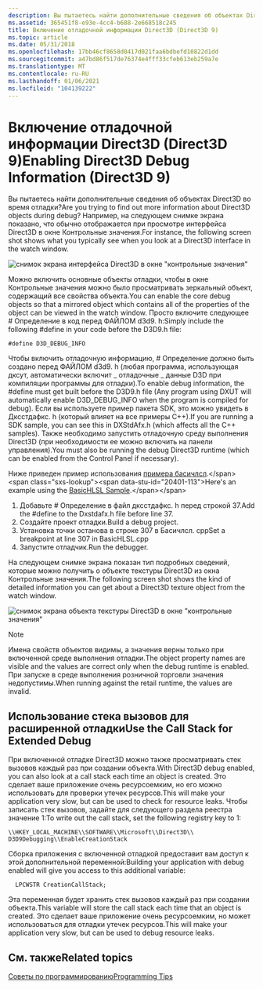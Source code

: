 ```yaml
---
description: Вы пытаетесь найти дополнительные сведения об объектах Direct3D во время отладки? Например, на следующем снимке экрана показано, что обычно отображается при просмотре интерфейса Direct3D в окне Контрольные значения.
ms.assetid: 365451f8-e93e-4cc4-b688-2e668518c245
title: Включение отладочной информации Direct3D (Direct3D 9)
ms.topic: article
ms.date: 05/31/2018
ms.openlocfilehash: 17bb46cf8658d0417d021faa6bdbefd10822d1dd
ms.sourcegitcommit: a47bd86f517de76374e4fff33cfeb613eb259a7e
ms.translationtype: MT
ms.contentlocale: ru-RU
ms.lasthandoff: 01/06/2021
ms.locfileid: "104139222"
---
```

# <a name="enabling-direct3d-debug-information-direct3d-9"></a><span data-ttu-id="20401-104">Включение отладочной информации Direct3D (Direct3D 9)</span><span class="sxs-lookup"><span data-stu-id="20401-104">Enabling Direct3D Debug Information (Direct3D 9)</span></span>

<span data-ttu-id="20401-105">Вы пытаетесь найти дополнительные сведения об объектах Direct3D во время отладки?</span><span class="sxs-lookup"><span data-stu-id="20401-105">Are you trying to find out more information about Direct3D objects during debug?</span></span> <span data-ttu-id="20401-106">Например, на следующем снимке экрана показано, что обычно отображается при просмотре интерфейса Direct3D в окне Контрольные значения.</span><span class="sxs-lookup"><span data-stu-id="20401-106">For instance, the following screen shot shows what you typically see when you look at a Direct3D interface in the watch window.</span></span>

![снимок экрана интерфейса Direct3D в окне "контрольные значения"](images/d3d-debug-info1.png)

<span data-ttu-id="20401-108">Можно включить основные объекты отладки, чтобы в окне Контрольные значения можно было просматривать зеркальный объект, содержащий все свойства объекта.</span><span class="sxs-lookup"><span data-stu-id="20401-108">You can enable the core debug objects so that a mirrored object which contains all of the properties of the object can be viewed in the watch window.</span></span> <span data-ttu-id="20401-109">Просто включите следующее \# Определение в код перед ФАЙЛОМ d3d9. h:</span><span class="sxs-lookup"><span data-stu-id="20401-109">Simply include the following \#define in your code before the D3D9.h file:</span></span>


```
#define D3D_DEBUG_INFO
```



<span data-ttu-id="20401-110">Чтобы включить отладочную информацию, \# Определение должно быть создано перед ФАЙЛОМ d3d9. h (любая программа, использующая дксут, автоматически включит \_ отладочные \_ данные D3D при компиляции программы для отладки).</span><span class="sxs-lookup"><span data-stu-id="20401-110">To enable debug information, the \#define must get built before the D3D9.h file (Any program using DXUT will automatically enable D3D\_DEBUG\_INFO when the program is compiled for debug).</span></span> <span data-ttu-id="20401-111">Если вы используете пример пакета SDK, это можно увидеть в Дксстдафкс. h (который влияет на все примеры C++).</span><span class="sxs-lookup"><span data-stu-id="20401-111">If you are running a SDK sample, you can see this in DXStdAfx.h (which affects all the C++ samples).</span></span> <span data-ttu-id="20401-112">Также необходимо запустить отладочную среду выполнения Direct3D (при необходимости ее можно включить на панели управления).</span><span class="sxs-lookup"><span data-stu-id="20401-112">You must also be running the debug Direct3D runtime (which can be enabled from the Control Panel if necessary).</span></span>

<span data-ttu-id="20401-113">Ниже приведен пример использования [примера басичлсл](https://msdn.microsoft.com/library/Ee416223(v=VS.85).aspx).</span><span class="sxs-lookup"><span data-stu-id="20401-113">Here's an example using the [BasicHLSL Sample](https://msdn.microsoft.com/library/Ee416223(v=VS.85).aspx).</span></span>

1.  <span data-ttu-id="20401-114">Добавьте \# Определение в файл дксстдафкс. h перед строкой 37.</span><span class="sxs-lookup"><span data-stu-id="20401-114">Add the \#define to the Dxstdafx.h file before line 37.</span></span>
2.  <span data-ttu-id="20401-115">Создайте проект отладки.</span><span class="sxs-lookup"><span data-stu-id="20401-115">Build a debug project.</span></span>
3.  <span data-ttu-id="20401-116">Установка точки останова в строке 307 в Басичлсл. cpp</span><span class="sxs-lookup"><span data-stu-id="20401-116">Set a breakpoint at line 307 in BasicHLSL.cpp</span></span>
4.  <span data-ttu-id="20401-117">Запустите отладчик.</span><span class="sxs-lookup"><span data-stu-id="20401-117">Run the debugger.</span></span>

<span data-ttu-id="20401-118">На следующем снимке экрана показан тип подробных сведений, которые можно получить о объекте текстуры Direct3D из окна Контрольные значения.</span><span class="sxs-lookup"><span data-stu-id="20401-118">The following screen shot shows the kind of detailed information you can get about a Direct3D texture object from the watch window.</span></span>

![снимок экрана объекта текстуры Direct3D в окне "контрольные значения"](images/d3d-debug-info2.png)

> [!Note]
>
> <span data-ttu-id="20401-120">Имена свойств объектов видимы, а значения верны только при включенной среде выполнения отладки.</span><span class="sxs-lookup"><span data-stu-id="20401-120">The object property names are visible and the values are correct only when the debug runtime is enabled.</span></span> <span data-ttu-id="20401-121">При запуске в среде выполнения розничной торговли значения недопустимы.</span><span class="sxs-lookup"><span data-stu-id="20401-121">When running against the retail runtime, the values are invalid.</span></span>

 

## <a name="use-the-call-stack-for-extended-debug"></a><span data-ttu-id="20401-122">Использование стека вызовов для расширенной отладки</span><span class="sxs-lookup"><span data-stu-id="20401-122">Use the Call Stack for Extended Debug</span></span>

<span data-ttu-id="20401-123">При включенной отладке Direct3D можно также просматривать стек вызовов каждый раз при создании объекта.</span><span class="sxs-lookup"><span data-stu-id="20401-123">With Direct3D debug enabled, you can also look at a call stack each time an object is created.</span></span> <span data-ttu-id="20401-124">Это сделает ваше приложение очень ресурсоемким, но его можно использовать для проверки утечек ресурсов.</span><span class="sxs-lookup"><span data-stu-id="20401-124">This will make your application very slow, but can be used to check for resource leaks.</span></span> <span data-ttu-id="20401-125">Чтобы записать стек вызовов, задайте для следующего раздела реестра значение 1:</span><span class="sxs-lookup"><span data-stu-id="20401-125">To write out the call stack, set the following registry key to 1:</span></span>


```
\\HKEY_LOCAL_MACHINE\\SOFTWARE\\Microsoft\\Direct3D\\
D3D9Debugging\\EnableCreationStack
```



<span data-ttu-id="20401-126">Сборка приложения с включенной отладкой предоставит вам доступ к этой дополнительной переменной:</span><span class="sxs-lookup"><span data-stu-id="20401-126">Building your application with debug enabled will give you access to this additional variable:</span></span>


```
  LPCWSTR CreationCallStack;
```



<span data-ttu-id="20401-127">Эта переменная будет хранить стек вызовов каждый раз при создании объекта.</span><span class="sxs-lookup"><span data-stu-id="20401-127">This variable will store the call stack each time that an object is created.</span></span> <span data-ttu-id="20401-128">Это сделает ваше приложение очень ресурсоемким, но может использоваться для отладки утечек ресурсов.</span><span class="sxs-lookup"><span data-stu-id="20401-128">This will make your application very slow, but can be used to debug resource leaks.</span></span>

## <a name="related-topics"></a><span data-ttu-id="20401-129">См. также</span><span class="sxs-lookup"><span data-stu-id="20401-129">Related topics</span></span>

<dl> <dt>

[<span data-ttu-id="20401-130">Советы по программированию</span><span class="sxs-lookup"><span data-stu-id="20401-130">Programming Tips</span></span>](programming-tips.md)
</dt> </dl>

 

 



